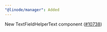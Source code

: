 ```yaml
---
"@linode/manager": Added
---
```


New TextFieldHelperText component ([#10738](https://github.com/linode/manager/pull/10738))
